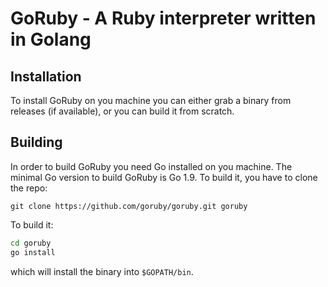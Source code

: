 # GoRuby - A Ruby interpreter written in Golang

## Installation

To install GoRuby on you machine you can either grab a binary from releases (if available), or you can build it from scratch.

## Building

In order to build GoRuby you need Go installed on you machine. The minimal Go version to build GoRuby is Go 1.9.
To build it, you have to clone the repo:

`git clone https://github.com/goruby/goruby.git goruby`

To build it:
```bash
cd goruby
go install
```

which will install the binary into `$GOPATH/bin`.

